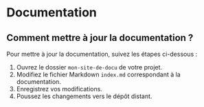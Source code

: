 # Documentation

## Comment mettre à jour la documentation ?

Pour mettre à jour la documentation, suivez les étapes ci-dessous :

1. Ouvrez le dossier `mon-site-de-docu` de votre projet.
2. Modifiez le fichier Markdown `index.md` correspondant à la documentation.
3. Enregistrez vos modifications.
4. Poussez les changements vers le dépôt distant.

